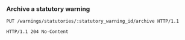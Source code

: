 ### Archive a statutory warning

```http
PUT /warnings/statutories/:statutory_warning_id/archive HTTP/1.1
```

```http
HTTP/1.1 204 No-Content
```
